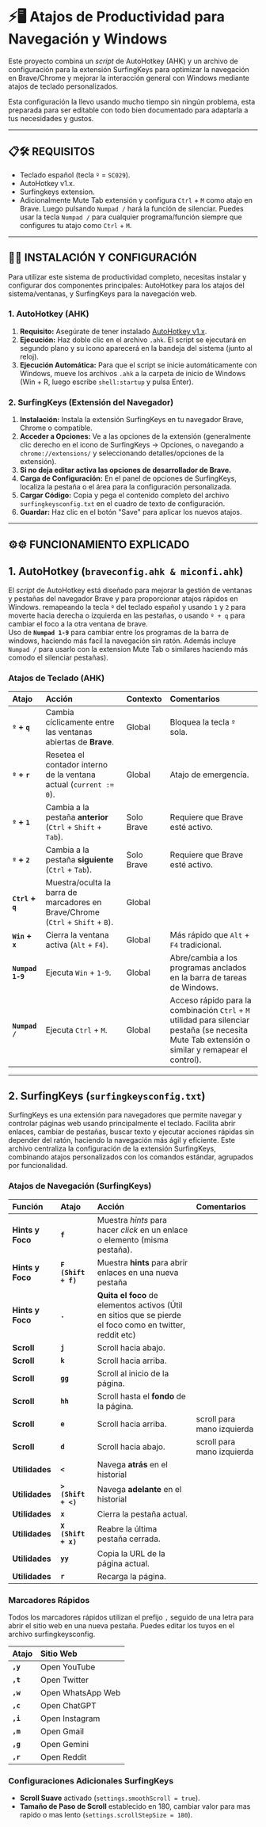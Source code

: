 # ⚡🖥️ Atajos de Productividad para Navegación y Windows

Este proyecto combina un *script* de AutoHotkey (AHK) y un archivo de configuración para la extensión SurfingKeys para optimizar la navegación en Brave/Chrome y mejorar la interacción general con Windows mediante atajos de teclado personalizados.

Esta configuración la llevo usando mucho tiempo sin ningún problema, esta preparada para ser editable con todo bien documentado para adaptarla a tus necesidades y gustos. 

---
## 📋🛠️ REQUISITOS

* Teclado español (tecla `º` = `SC029`).
* AutoHotkey v1.x.
* Surfingkeys extension. 
* Adicionalmente Mute Tab extensión y configura `Ctrl` + `M` como atajo en Brave. Luego pulsando `Numpad /` hará la función de silenciar. Puedes usar la tecla `Numpad /` para cualquier programa/función siempre que configures tu atajo como `Ctrl` + `M`. 

---

## 🚀🚀 INSTALACIÓN Y CONFIGURACIÓN

Para utilizar este sistema de productividad completo, necesitas instalar y configurar dos componentes principales: AutoHotkey para los atajos del sistema/ventanas, y SurfingKeys para la navegación web.

### 1. AutoHotkey (AHK)

1.  **Requisito:** Asegúrate de tener instalado [AutoHotkey v1.x](https://www.autohotkey.com/download/ahk-v1.zip).
2.  **Ejecución:** Haz doble clic en el archivo `.ahk`. El script se ejecutará en segundo plano y su icono aparecerá en la bandeja del sistema (junto al reloj).
3.  **Ejecución Automática:** Para que el script se inicie automáticamente con Windows, mueve los archivos `.ahk` a la carpeta de inicio de Windows (Win + R, luego escribe `shell:startup` y pulsa Enter).

### 2. SurfingKeys (Extensión del Navegador)

1.  **Instalación:** Instala la extensión SurfingKeys en tu navegador Brave, Chrome o compatible.
2.  **Acceder a Opciones:** Ve a las opciones de la extensión (generalmente clic derecho en el icono de SurfingKeys -> Opciones, o navegando a `chrome://extensions/` y seleccionando detalles/opciones de la extensión).
3.  **Si no deja editar activa las opciones de desarrollador de Brave.**
4.  **Carga de Configuración:** En el panel de opciones de SurfingKeys, localiza la pestaña o el área para la configuración personalizada.
5.  **Cargar Código:** Copia y pega el contenido completo del archivo `surfingkeysconfig.txt` en el cuadro de texto de configuración.
6.  **Guardar:** Haz clic en el botón "Save" para aplicar los nuevos atajos.


---

## ⚙️⚙️ FUNCIONAMIENTO EXPLICADO


## 1. AutoHotkey (`braveconfig.ahk & miconfi.ahk`)

El *script* de AutoHotkey está diseñado para mejorar la gestión de ventanas y pestañas del navegador Brave y para proporcionar atajos rápidos en Windows.
remapeando la tecla `º` del teclado español y usando `1` y `2` para moverte hacia derecha o izquierda en las pestañas, o usando `º + q` para cambiar el foco a la otra ventana de brave.  
Uso de **`Numpad 1-9`** para cambiar entre los programas de la barra de windows, haciendo más facil la navegación sin ratón. 
Además incluye `Numpad /` para usarlo con la extension Mute Tab o similares haciendo más comodo el silenciar pestañas).


### Atajos de Teclado (AHK)

| Atajo | Acción | Contexto | Comentarios |
| :--- | :--- | :--- | :--- |
| **`º` + `q`** | Cambia cíclicamente entre las ventanas abiertas de **Brave**. | Global | Bloquea la tecla `º` sola. |
| **`º` + `r`** | Resetea el contador interno de la ventana actual (`current := 0`). | Global | Atajo de emergencia. |
| **`º` + `1`** | Cambia a la pestaña **anterior** (`Ctrl` + `Shift` + `Tab`). | Solo Brave  | Requiere que Brave esté activo. |
| **`º` + `2`** | Cambia a la pestaña **siguiente** (`Ctrl` + `Tab`). | Solo Brave  | Requiere que Brave esté activo. |
| **`Ctrl` + `q`** |Muestra/oculta la barra de marcadores en Brave/Chrome (`Ctrl` + `Shift` + `B`). | Global | |
| **`Win` + `x`** | Cierra la ventana activa (`Alt` + `F4`). | Global | Más rápido que `Alt` + `F4` tradicional. |
| **`Numpad 1-9`** | Ejecuta `Win` + `1-9`. | Global | Abre/cambia a los programas anclados en la barra de tareas de Windows. |
| **`Numpad /`** | Ejecuta `Ctrl` + `M`. | Global | Acceso rápido para la combinación `Ctrl` + `M` utilidad para silenciar pestaña (se necesita Mute Tab extensión o similar y remapear el control). |

---

## 2. SurfingKeys (`surfingkeysconfig.txt`)

SurfingKeys es una extensión para navegadores que permite navegar y controlar páginas web usando principalmente el teclado. 
Facilita abrir enlaces, cambiar de pestañas, buscar texto y ejecutar acciones rápidas sin depender del ratón, haciendo la navegación más ágil y eficiente.
Este archivo centraliza la configuración de la extensión SurfingKeys, combinando atajos personalizados con los comandos estándar, agrupados por funcionalidad.

### Atajos de Navegación (SurfingKeys)

| Función | Atajo | Acción | Comentarios |
| :--- | :--- | :--- | :--- |
| **Hints y Foco** | **`f`** | Muestra *hints* para hacer *click* en un enlace o elemento (misma pestaña). | |
| **Hints y Foco** | **`F (Shift + f)`** | Muestra **hints** para abrir enlaces en una nueva pestaña|
| **Hints y Foco** | **`.`** | **Quita el foco** de elementos activos (Útil en sitios que se pierde el foco como en twitter, reddit etc) |
| **Scroll** | **`j`** | Scroll hacia abajo. | |
| **Scroll** | **`k`** | Scroll hacia arriba. | |
| **Scroll** | **`gg`** | Scroll al inicio de la página. | |
| **Scroll** | **`hh`** | Scroll hasta el **fondo** de la página. |
| **Scroll** | **`e`** | Scroll hacia arriba.  | scroll para mano izquierda |
| **Scroll** | **`d`** | Scroll hacia abajo. | scroll para mano izquierda |
| **Utilidades** | **`<`** | Navega **atrás** en el historial |
| **Utilidades** | **`> (Shift + <)`** | Navega **adelante** en el historial |
| **Utilidades** | **`x`** | Cierra la pestaña actual. | |
| **Utilidades** | **`X (Shift + x)`** | Reabre la última pestaña cerrada. | |
| **Utilidades** | **`yy`** | Copia la URL de la página actual. | |
| **Utilidades** | **`r`** | Recarga la página. | |

### Marcadores Rápidos

Todos los marcadores rápidos utilizan el prefijo `,` seguido de una letra para abrir el sitio web en una nueva pestaña.
Puedes editar los tuyos en el archivo surfingkeysconfig. 

| Atajo | Sitio Web |
| :--- | :--- |
| **`,y`** | Open YouTube |
| **`,t`** | Open Twitter  |
| **`,w`** | Open WhatsApp Web |
| **`,c`** | Open ChatGPT |
| **`,i`** | Open Instagram  |
| **`,m`** | Open Gmail  |
| **`,g`** | Open Gemini  |
| **`,r`** | Open Reddit  |

### Configuraciones Adicionales SurfingKeys

* **Scroll Suave** activado (`settings.smoothScroll = true`).
* **Tamaño de Paso de Scroll** establecido en 180, cambiar valor para mas rapido o mas lento (`settings.scrollStepSize = 180`).

